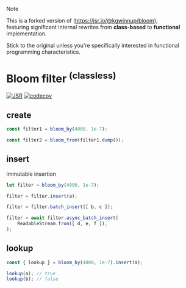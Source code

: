 > [!NOTE]
> This is a forked version of (https://jsr.io/@kgwinnup/bloom), \
> featuring significant internal rewrites from **class-based**
> to **functional** implementation.
> 
> Stick to the original unless you're specifically interested
> in functional programming characteristics.

# Bloom filter <sup>(classless)</sup>

[![JSR](https://jsr.io/badges/@imcotton/bloom)](https://jsr.io/@imcotton/bloom)
[![codecov](https://codecov.io/gh/imcotton/bloom/graph/badge.svg)](https://codecov.io/gh/imcotton/bloom)





## create

```ts
const filter1 = bloom_by(4000, 1e-7);

const filter2 = bloom_from(filter1.dump());
```





## insert

immutable insertion

```ts
let filter = bloom_by(4000, 1e-7);

filter = filter.insert(a);

filter = filter.batch_insert([ b, c ]);

filter = await filter.async_batch_insert(
    ReadableStream.from([ d, e, f ]),
);
```





## lookup


```ts
const { lookup } = bloom_by(4000, 1e-7).insert(a);

lookup(a); // true
lookup(b); // false
```


